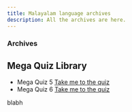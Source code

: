 ```yaml
---
title: Malayalam language archives
description: All the archives are here.
---
```


### Archives

## Mega Quiz Library

- Mega Quiz 5 [Take me to the quiz](https://forms.gle/5V9gtFTZ2j1Ks3XQ7)
- Mega Quiz 6 [Take me to the quiz](https://forms.gle/CTzzhbggCxozJG2V7)


blabh 